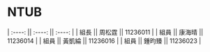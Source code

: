 # NTUB
| :----: || :----: || :----: |
| 組長 || 周松霆 || 11236011 |
| 組員 || 康海晴 || 11236014 |
| 組員 || 黃凱綸 || 11236016 |
| 組員 || 鍾昀臻 || 11236023 |